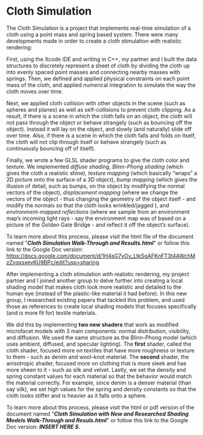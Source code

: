 # Cloth Simulation

The Cloth Simulation is a project that implements real-time simulation of a cloth using a point mass and spring based system. There were many developments made in order to create a cloth stimulation with realistic rendering:

First, using the Xcode IDE and writing in C++, my partner and I built the data structures to discretely represent a sheet of cloth by dividing the cloth up into evenly spaced point masses and connecting nearby masses with springs. Then, we defined and applied physical constraints on each point mass of the cloth, and applied numerical integration to simulate the way the cloth moves over time.
 
Next, we applied cloth collision with other objects in the scene (such as spheres and planes) as well as self-collisions to prevent cloth clipping. As a result, if there is a scene in which the cloth falls on an object, the cloth will not pass through the object or behave strangely (such as bouncing off the object). Instead it will lay on the object, and slowly (and naturally) slide off over time. Also, if there is a scene in which the cloth falls and folds on itself, the cloth will not clip through itself or behave strangely (such as continuously bouncing off of itself). 

Finally, we wrote a few GLSL shader programs to give the cloth color and texture. We implemented <i>diffuse shading</i>, <i>Blinn-Phong shading</i> (which gives the cloth a realistic shine), <i>texture mapping</i> (which basically “wraps” a 2D picture onto the surface of a 3D object), <i>bump mapping</i> (which gives the illusion of detail, such as bumps, on the object by modifying the normal vectors of the object), <i>displacement mapping</i> (where we change the vectors of the object - thus changing the geometry of the object itself - and modify the normals so that the cloth looks wrinkled/jagged ), and <i>environment-mapped reflections</i> (where we sample from an environment map’s incoming light rays - say the environment map was of based on a picture of the Golden Gate Bridge - and reflect it off the object’s surface).

 To learn more about this process, please visit the html file of the document named "<b><i>Cloth Simulation Walk-Through and Results.html</i></b>" or follow this link to the Google Doc version:
  https://docs.google.com/document/d/1H4sG7vOy_LtkSgAFKnFT3t4AWchMzZvqxsxev6U9BPc/edit?usp=sharing.

After implementing a cloth stimulation with realistic rendering, my project partner and I joined another group to delve further into creating a local shading model that makes cloth look more realistic and detailed to the human eye (instead of the plastic-like material it had before). In this new group, I researched existing papers that tackled this problem, and used those as references to create local shading models that focuses specifically (and is more fit for) textile materials.

 We did this by implementing <b>two new shaders</b> that work as modified microfacet models with 3 main components: normal distribution, visibility, and diffusion. We used the same structure as the Blinn-Phong model (which uses ambient, diffused, and specular lighting). The <b>first</b> shader, called the cloth shader, focused more on textiles that have more roughness or texture to them - such as denim and wool-knot material. The <b>second</b> shader, the anisotropic shader, focused more on clothing that is more sleek and has more sheen to it - such as silk and velvet. Lastly, we set the density and spring constant values for each material so that the behavior would match the material correctly. For example, since denim is a denser material (than say silk), we set high values for the spring and density constants so that the cloth looks stiffer and is heavier as it falls onto a sphere.
 
 To learn more about this process, please visit the html or pdf version of the document named "<b><i>Cloth Simulation with New and Researched Shading Models Walk-Through and Resuls.html</i></b>" or follow this link to the Google Doc version: <b><i> INSERT HERE S</i></b>.
